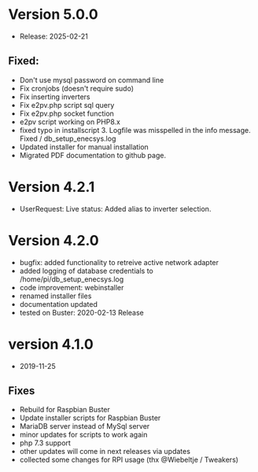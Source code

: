 # Version 5.0.0

- Release: 2025-02-21

## Fixed: 

- Don't use mysql password on command line
- Fix cronjobs (doesn't require sudo)
- Fix inserting inverters 
- Fix e2pv.php script sql query
- Fix e2pv.php socket function
- e2pv script working on PHP8.x
- fixed typo in installscript 3. Logfile was misspelled in the info message. Fixed / db_setup_enecsys.log
- Updated installer for manual installation
- Migrated PDF documentation to github page.

# Version 4.2.1

- UserRequest: Live status: Added alias to inverter selection.

# Version 4.2.0

- bugfix: added functionality to retreive active network adapter
- added logging of database credentials to /home/pi/db_setup_enecsys.log
- code improvement: webinstaller
- renamed installer files
- documentation updated
- tested on Buster: 2020-02-13 Release

# version 4.1.0

- 2019-11-25

## Fixes

- Rebuild for Raspbian Buster
- Update installer scripts for Raspbian Buster
- MariaDB server instead of MySql server
- minor updates for scripts to work again
- php 7.3 support
- other updates will come in next releases via updates
- collected some changes for RPI usage (thx @Wiebeltje / Tweakers)
